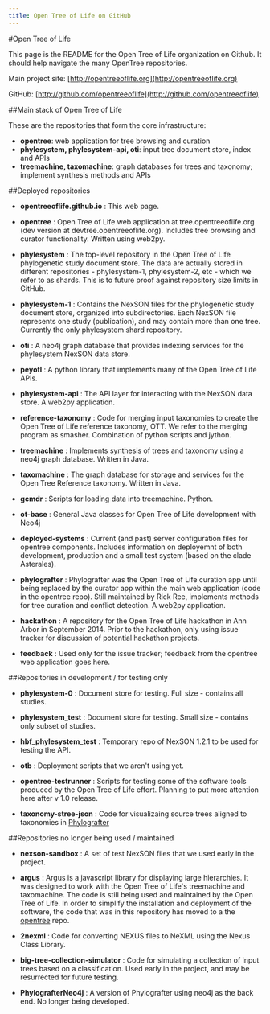 ```yaml
---
title: Open Tree of Life on GitHub
---
```

<link rel="stylesheet" href="{{ site.baseurl }}css/main.css" >

#Open Tree of Life

This page is the README for the Open Tree of Life organization on Github. It should help navigate the many OpenTree repositories.

Main project site: [http://opentreeoflife.org](http://opentreeoflife.org)

GitHub: [http://github.com/opentreeoflife](http://github.com/opentreeoflife)

##Main stack of Open Tree of Life

These are the repositories that form the core infrastructure:

* **opentree**: web application for tree browsing and curation
* **phylesystem, phylesystem-api, oti**: input tree document store, index and APIs
* **treemachine, taxomachine**: graph databases for trees and taxonomy; implement synthesis methods and APIs

##Deployed repositories

* **opentreeoflife.github.io** : This web page.

* **opentree** : Open Tree of Life web application at  tree.opentreeoflife.org (dev version at devtree.opentreeoflife.org). Includes tree browsing and curator functionality. Written using web2py.  

* **phylesystem** : The top-level repository in the Open Tree of Life phylogenetic study document store. The data are actually stored in different repositories - phylesystem-1, phylesystem-2, etc - which we refer to as shards. This is to future proof against repository size limits in GitHub. 

* **phylesystem-1** : 
Contains the NexSON files for the phylogenetic study document store, organized into subdirectories. Each NexSON file represents one study (publication), and may contain more than one tree. Currently the only phylesystem shard repository. 

* **oti** : A neo4j graph database that provides indexing services for the phylesystem NexSON data store. 

* **peyotl** : A python library that implements many of the Open Tree of Life APIs. 

* **phylesystem-api** : The API layer for interacting with the NexSON data store. A web2py application. 

* **reference-taxonomy** : Code for merging input taxonomies to create the Open Tree of Life reference taxonomy, OTT. We refer to the merging program as smasher. Combination of python scripts and jython. 

* **treemachine** : Implements synthesis of trees and taxonomy using a neo4j graph database. Written in Java.

* **taxomachine** : The graph database for storage and services for the Open Tree Reference taxonomy. Written in Java.

* **gcmdr** : Scripts for loading data into treemachine. Python.

* **ot-base** : General Java classes for Open Tree of Life development with Neo4j

* **deployed-systems** : Current (and past) server configuration files for opentree components. Includes information on deployemnt of both development, production and a small test system (based on the clade Asterales).  

* **phylografter** : Phylografter was the Open Tree of Life curation app until being replaced by the curator app within the main web application (code in the opentree repo). Still maintained by Rick Ree, implements methods for tree curation and conflict detection. A web2py application.  

* **hackathon** : A repository for the Open Tree of Life hackathon in Ann Arbor in September 2014. Prior to the hackathon, only using issue tracker for discussion of potential hackathon projects. 

* **feedback** : Used only for the issue tracker; feedback from the opentree web application goes here. 


##Repositories in development / for testing only 
* **phylesystem-0** : Document store for testing. Full size - contains all studies. 

* **phylesystem_test** : Document store for testing. Small size - contains only subset of studies. 

* **hbf_phylesystem_test** : Temporary repo of NexSON 1.2.1 to be used for testing the API. 

* **otb** : Deployment scripts that we aren't using yet.

* **opentree-testrunner** : Scripts for testing some of the software tools produced by the Open Tree of Life effort. Planning to put more attention here after v 1.0 release. 

* **taxonomy-stree-json** : Code for visualizaing source trees aligned to taxonomies in [Phylografter](https://github.com/OpenTreeOfLife/phylografter)

##Repositories no longer being used / maintained
* **nexson-sandbox** : 
A set of test NexSON files that we used early in the project. 

* **argus** : 
Argus is a javascript library for displaying large hierarchies. It was designed to work with the Open Tree of Life's treemachine and taxomachine.  The code is still being used and maintained by the Open Tree of Life. In order to simplify the installation and deployment of the software, the code that 
was in this repository has moved to a the [opentree](https://github.com/OpenTreeOfLife/opentree) repo.

* **2nexml** : 
Code for converting NEXUS files to NeXML using the Nexus Class Library. 

* **big-tree-collection-simulator** : 
Code for simulating a collection of input trees based on a classification. Used early in the project, and may be resurrected for future testing. 

* **PhylografterNeo4j** : 
A version of Phylografter using neo4j as the back end. No longer being developed. 

